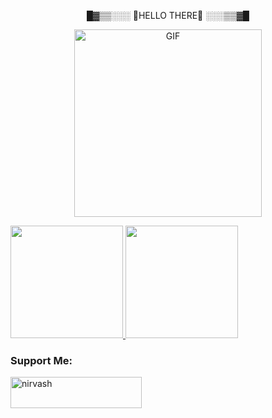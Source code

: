 

<div align="center">
        <p >  
█▓▒▒░░░ 🙌HELLO THERE🙌 ░░░▒▒▓█
 </p>
        <P> </P>
        <img hight="100" width="300" alt="GIF" align="center" src="https://tenor.com/id/view/anime-waves-hi-gif-25928708.gif">
</div>
        
<div>
      <a href="https://github.com//Niervash">
          <img align="right"  >
        </a>
  </div> 
        <div> 
        <p align="left">
        <a href="https://github.com/Niervash">
          <img height="180em" src="https://github-readme-stats-eight-theta.vercel.app/api?username=Niervash&show_icons=true&theme=algolia&include_all_commits=true&count_private=true"/>
          <img height="180em" src="https://github-readme-stats-eight-theta.vercel.app/api/top-langs/?username=Niervash&layout=compact&langs_count=8&theme=algolia"/>
        </a>
        </p>
        <h3 align="left">Support Me:</h3>
        <p><a href="https://ko-fi.com/nirvash"> <img align="left" src="https://cdn.ko-fi.com/cdn/kofi3.png?v=3" height="50" width="210" alt="nirvash" /></a></p><br><br>
        <div>
        


</body>

</html>